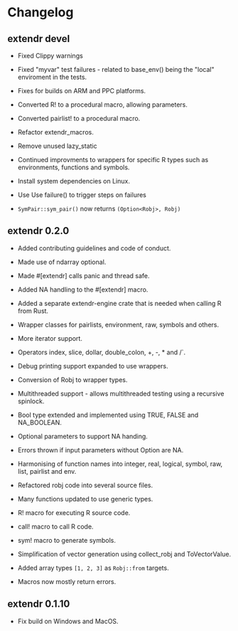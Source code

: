 # Changelog

## extendr devel

- Fixed Clippy warnings

- Fixed "myvar" test failures - related to base_env() being the "local" enviroment in the tests.

- Fixes for builds on ARM and PPC platforms.

- Converted R! to a procedural macro, allowing parameters.

- Converted pairlist! to a procedural macro.

- Refactor extendr_macros.

- Remove unused lazy_static

- Continued improvments to wrappers for specific R types such as environments, functions and symbols.

- Install system dependencies on Linux.

- Use Use failure() to trigger steps on failures

- `SymPair::sym_pair()` now returns `(Option<Robj>, Robj)`

## extendr 0.2.0

- Added contributing guidelines and code of conduct.

- Made use of ndarray optional.

- Made #[extendr] calls panic and thread safe.

- Added NA handling to the #[extendr] macro.

- Added a separate extendr-engine crate that is needed when calling R from Rust.

- Wrapper classes for pairlists, environment, raw, symbols and others.

- More iterator support.

- Operators index, slice, dollar, double_colon, +, -, * and /`.

- Debug printing support expanded to use wrappers.

- Conversion of Robj to wrapper types.

- Multithreaded support - allows multithreaded testing using a recursive spinlock.

- Bool type extended and implemented using TRUE, FALSE and NA_BOOLEAN.

- Optional parameters to support NA handing.

- Errors thrown if input parameters without Option are NA.

- Harmonising of function names into integer, real, logical, symbol, raw, list, pairlist and env.

- Refactored robj code into several source files.

- Many functions updated to use generic types.

- R! macro for executing R source code.

- call! macro to call R code.

- sym! macro to generate symbols.

- Simplification of vector generation using collect_robj and ToVectorValue.

- Added array types `[1, 2, 3]` as `Robj::from` targets.

- Macros now mostly return errors.

## extendr 0.1.10

- Fix build on Windows and MacOS.
